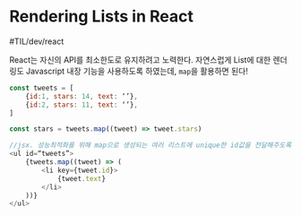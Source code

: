 # Rendering Lists in React
#TIL/dev/react

React는 자신의 API를 최소한도로 유지하려고 노력한다. 자연스럽게 List에 대한 렌더링도 Javascript 내장 기능을 사용하도록 하였는데, `map`을 활용하면 된다! 

```javascript
const tweets = [
	{id:1, stars: 14, text: ‘’},
	{id:2, stars: 11, text: ‘’},
]

const stars = tweets.map((tweet) => tweet.stars)

//jsx. 성능최적화를 위해 map으로 생성되는 여러 리스트에 unique한 id값을 전달해주도록 하자. 
<ul id=“tweets”>
	{tweets.map((tweet) => (
		<li key={tweet.id}>
			{tweet.text}
		</li>
	))}
</ul>


```